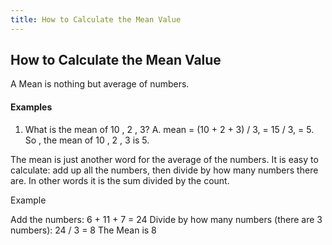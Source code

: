 ```yaml
---
title: How to Calculate the Mean Value
---
```

## How to Calculate the Mean Value

A Mean is nothing but average of numbers.

#### Examples

1. What is the mean of 10 , 2 , 3?
A. mean = (10 + 2 + 3) / 3,
        = 15 / 3,
        = 5.
   So , the mean of 10 , 2 , 3 is  5.

The mean is just another word for the average of the numbers. It is easy to calculate: add up all the numbers, then divide by how many numbers there are. In other words it is the sum divided by the count.

Example 

Add the numbers: 6 + 11 + 7 = 24
Divide by how many numbers (there are 3 numbers): 24 / 3 = 8
The Mean is 8


